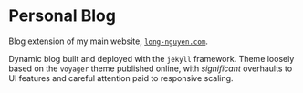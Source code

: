 # Personal Blog

Blog extension of my main website, [`long-nguyen.com`](www.long-nguyen.com).

Dynamic blog built and deployed with the `jekyll` framework. Theme loosely based on the `voyager` theme published online, with *significant* overhaults to UI features and careful attention paid to responsive scaling.
